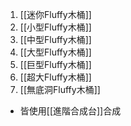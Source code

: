 1. [[迷你Fluffy木桶]]
2. [[小型Fluffy木桶]]
3. [[中型Fluffy木桶]]
4. [[大型Fluffy木桶]]
5. [[巨型Fluffy木桶]]
6. [[超大Fluffy木桶]]
7. [[無底洞Fluffy木桶]]
- 皆使用[[進階合成台]]合成